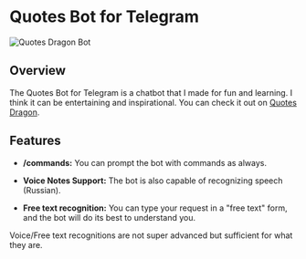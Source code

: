 # Quotes Bot for Telegram
![Quotes Dragon Bot](https://butbkadrug.github.io/quotes-dragon.jpeg)

## Overview

The Quotes Bot for Telegram is a chatbot that I made for fun and learning. I think it can be entertaining and inspirational. You can check it out on [Quotes Dragon](https://t.me/quotes_dragon_bot).

## Features

- **/commands:** You can prompt the bot with commands as always.

- **Voice Notes Support:** The bot is also capable of recognizing speech (Russian).

- **Free text recognition:** You can type your request in a "free text" form, and the bot will do its best to understand you.

Voice/Free text recognitions are not super advanced but sufficient for what they are.

